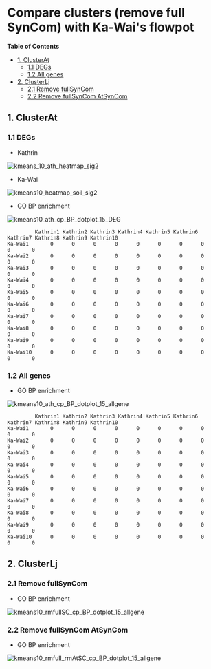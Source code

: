 # Compare clusters (remove full SynCom) with Ka-Wai's flowpot #

<!-- content start -->

**Table of Contents**

- [1. ClusterAt](#1-clusterat)
    - [1.1 DEGs](#11-degs)
    - [1.2 All genes](#12-all-genes)
- [2. ClusterLj](#1-clusterlj)
    - [2.1 Remove fullSynCom](#21-remove-fullsyncom)
    - [2.2 Remove fullSynCom AtSynCom](#22-remove-fullsyncom-atsyncom)
<!-- content end -->

## 1. ClusterAt

### 1.1 DEGs

* Kathrin

![kmeans_10_ath_heatmap_sig2](results_rmfull/kmeans_10_ath_heatmap_sig2.jpg)

* Ka-Wai

![kmeans10_heatmap_soil_sig2](results_rmfull/kmeans10_heatmap_soil_sig2.jpg)

* GO BP enrichment

![kmeans10_ath_cp_BP_dotplot_15_DEG](results_rmfull/kmeans10_ath_cp_BP_dotplot_15_DEG.jpg)

```
         Kathrin1 Kathrin2 Kathrin3 Kathrin4 Kathrin5 Kathrin6 Kathrin7 Kathrin8 Kathrin9 Kathrin10
Ka-Wai1       0      0      0      0      0      0      0      0      0       0
Ka-Wai2       0      0      0      0      0      0      0      0      0       0
Ka-Wai3       0      0      0      0      0      0      0      0      0       0
Ka-Wai4       0      0      0      0      0      0      0      0      0       0
Ka-Wai5       0      0      0      0      0      0      0      0      0       0
Ka-Wai6       0      0      0      0      0      0      0      0      0       0
Ka-Wai7       0      0      0      0      0      0      0      0      0       0
Ka-Wai8       0      0      0      0      0      0      0      0      0       0
Ka-Wai9       0      0      0      0      0      0      0      0      0       0
Ka-Wai10      0      0      0      0      0      0      0      0      0       0
```

### 1.2 All genes

* GO BP enrichment

![kmeans10_ath_cp_BP_dotplot_15_allgene](results_rmfull/kmeans10_ath_cp_BP_dotplot_15_allgene.jpg)

```
         Kathrin1 Kathrin2 Kathrin3 Kathrin4 Kathrin5 Kathrin6 Kathrin7 Kathrin8 Kathrin9 Kathrin10
Ka-Wai1       0      0      0      0      0      0      0      0      0       0
Ka-Wai2       0      0      0      0      0      0      0      0      0       0
Ka-Wai3       0      0      0      0      0      0      0      0      0       0
Ka-Wai4       0      0      0      0      0      0      0      0      0       0
Ka-Wai5       0      0      0      0      0      0      0      0      0       0
Ka-Wai6       0      0      0      0      0      0      0      0      0       0
Ka-Wai7       0      0      0      0      0      0      0      0      0       0
Ka-Wai8       0      0      0      0      0      0      0      0      0       0
Ka-Wai9       0      0      0      0      0      0      0      0      0       0
Ka-Wai10      0      0      0      0      0      0      0      0      0       0
```

## 2. ClusterLj

### 2.1 Remove fullSynCom

* GO BP enrichment

![kmeans10_rmfullSC_cp_BP_dotplot_15_allgene](results_rmfull/kmeans10_rmfullSC_cp_BP_dotplot_15_allgene.jpg)

### 2.2 Remove fullSynCom AtSynCom

* GO BP enrichment

![kmeans10_rmfull_rmAtSC_cp_BP_dotplot_15_allgene](results_rmfull/kmeans10_rmfull_rmAtSC_cp_BP_dotplot_15_allgene.jpg)

